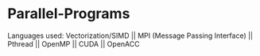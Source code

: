 # Parallel-Programs
Languages used: Vectorization/SIMD || MPI (Message Passing Interface) || Pthread ||  OpenMP || CUDA || OpenACC
